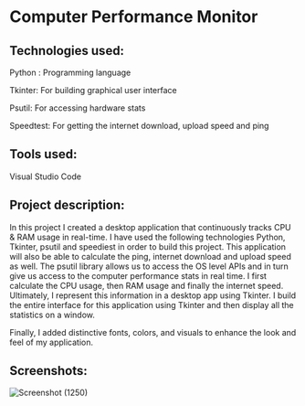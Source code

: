 # Computer Performance Monitor

## Technologies used:
Python : Programming language

Tkinter: For building graphical user interface

Psutil: For accessing hardware stats

Speedtest: For getting the internet download, upload speed and ping

## Tools used:
Visual Studio Code

## Project description:
In this project I created a desktop application that continuously tracks CPU & RAM usage in real-time. I have used the 
following technologies Python, Tkinter, psutil and speediest in order to build this project. This application will also be 
able to calculate the ping, internet download and upload speed as well. The psutil library allows us to access the OS 
level APIs and in turn give us access to the computer performance stats in real time. I first calculate the CPU usage, 
then RAM usage and finally the internet speed. Ultimately, I represent this information in a desktop app using Tkinter.
I build the entire interface for this application using Tkinter and then display all the statistics on a window.

Finally, I added distinctive fonts, colors, and visuals to enhance the look and feel of my application.

## Screenshots:
![Screenshot (1250)](https://github.com/GnanaDeepthiPasam/Computer-Performance-And-Internet-Speed-Monitor-Using-Tkinter/assets/148503787/6838cab4-930c-4ed1-a019-ea64446a2d16)


